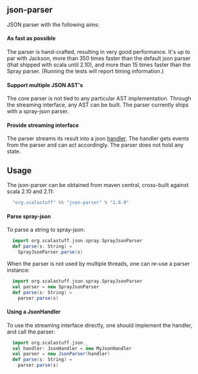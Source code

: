 ## json-parser

JSON parser with the following aims:

#### As fast as possible

The parser is hand-crafted, resulting in very good performance. It's up to par with Jackson, more than 350 times faster than the default json parser (that shipped with scala until 2.10), and more than 15 times faster than the Spray parser. (Running the tests will report timing information.)

#### Support multiple JSON AST's

The core parser is not tied to any particular AST implementation. Through the streaming interface, any AST can be built. The parser currently ships with a spray-json parser. 

#### Provide streaming interface

The parser streams its result into a json [handler](https://github.com/scalastuff/json-parser/blob/master/src/main/scala/org/scalastuff/json/JsonHandler.scala). The handler gets events from the parser and can act accordingly. The parser does not hold any state.

## Usage

The json-parser can be obtained from maven central, cross-built against scala 2.10 and 2.11:

```scala
  "org.scalastuff" %% "json-parser" % "1.0.0"
```

#### Parse spray-json

To parse a string to spray-json:

```scala
  import org.scalastuff.json.spray.SprayJsonParser
  def parse(s: String) = 
    SprayJsonParser.parse(s)
```

When the parser is not used by multiple threads, one can re-use a parser instance:

```scala
  import org.scalastuff.json.spray.SprayJsonParser
  val parser = new SprayJsonParser
  def parse(s: String) = 
    parser.parse(s)
```

#### Using a JsonHandler

To use the streaming interface directly, one should implement the handler, and call the parser:

```scala
  import org.scalastuff.json._
  val handler: JsonHandler = new MyJsonHandler
  val parser = new JsonParser(handler)
  def parse(s: String) = 
    parser.parse(s)
```

